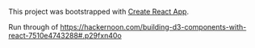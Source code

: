 This project was bootstrapped with [Create React App](https://github.com/facebookincubator/create-react-app).

Run through of https://hackernoon.com/building-d3-components-with-react-7510e4743288#.p29fxn40o
